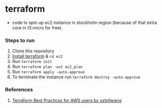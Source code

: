 # terraform
* code to spin up ec2 instance in stockholm region (because of that extra core in t3.micro for free)

### Steps to run
1. Clone this repository
2. [Install terraform](terraform.io) & `cd ec2`
3. Run `terraform init`
4. Run `terraform plan -out ec2_plan`
5. Run `terraform apply -auto-approve`
6. To terminate the instance run `terraform destroy -auto-approve`

### References 
1. [Terraform Best Practices for AWS users by ozbillwang](https://github.com/ozbillwang/terraform-best-practices)